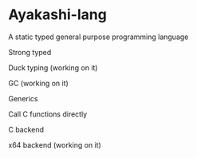 # Ayakashi-lang
A static typed general purpose programming language

Strong typed

Duck typing (working on it)

GC (working on it)

Generics

Call C functions directly

C backend

x64 backend (working on it)

